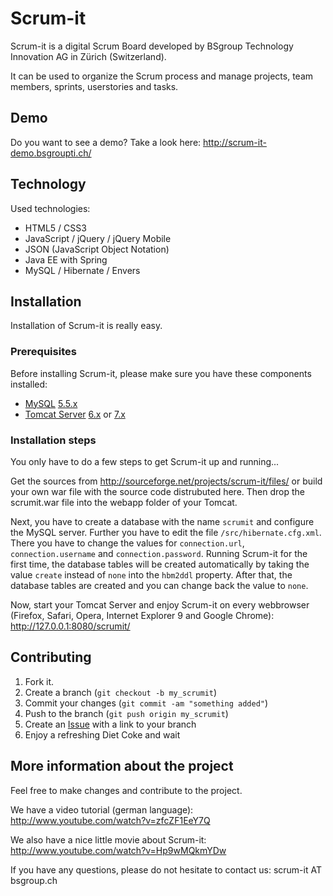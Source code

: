 Scrum-it
========

Scrum-it is a digital Scrum Board developed by BSgroup Technology Innovation AG in Zürich (Switzerland).

It can be used to organize the Scrum process and manage projects, team members, sprints, userstories and tasks.

Demo
----
Do you want to see a demo? Take a look here: http://scrum-it-demo.bsgroupti.ch/

Technology
----------

Used technologies:

* HTML5 / CSS3
* JavaScript / jQuery / jQuery Mobile
* JSON (JavaScript Object Notation)
* Java EE with Spring
* MySQL / Hibernate / Envers

Installation
------------

Installation of Scrum-it is really easy.

### Prerequisites

Before installing Scrum-it, please make sure you have these components installed:

* [MySQL][2] [5.5.x][6]
* [Tomcat Server][3] [6.x][4] or [7.x][5]

### Installation steps

You only have to do a few steps to get Scrum-it up and running...

Get the sources from http://sourceforge.net/projects/scrum-it/files/ or build your own war file with the source code distrubuted here.
Then drop the scrumit.war file into the webapp folder of your Tomcat.

Next, you have to create a database with the name `scrumit` and configure the MySQL server.
Further you have to edit the file `/src/hibernate.cfg.xml`. There you have to change the values for `connection.url`, `connection.username` and `connection.password`.
Running Scrum-it for the first time, the database tables will be created automatically by taking the value `create` instead of `none` into the `hbm2ddl` property.
After that, the database tables are created and you can change back the value to `none`.

Now, start your Tomcat Server and enjoy Scrum-it on every webbrowser (Firefox, Safari, Opera, Internet Explorer 9 and Google Chrome): http://127.0.0.1:8080/scrumit/

Contributing
------------

1. Fork it.
2. Create a branch (`git checkout -b my_scrumit`)
3. Commit your changes (`git commit -am "something added"`)
4. Push to the branch (`git push origin my_scrumit`)
5. Create an [Issue][1] with a link to your branch
6. Enjoy a refreshing Diet Coke and wait

More information about the project
----------------------------------

Feel free to make changes and contribute to the project.

We have a video tutorial (german language): http://www.youtube.com/watch?v=zfcZF1EeY7Q

We also have a nice little movie about Scrum-it: http://www.youtube.com/watch?v=Hp9wMQkmYDw

If you have any questions, please do not hesitate to contact us: scrum-it AT bsgroup.ch

[1]: http://github.com/ti-dev/Scrum-it/issues
[2]: http://www.mysql.com/
[6]: http://www.mysql.com/downloads/mysql/
[3]: http://tomcat.apache.org/
[4]: http://tomcat.apache.org/download-60.cgi
[5]: http://tomcat.apache.org/download-70.cgi
